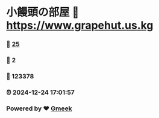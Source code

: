 # 小饅頭の部屋 :link: https://www.grapehut.us.kg 
### :page_facing_up: [25](https://www.grapehut.us.kg/tag.html) 
### :speech_balloon: 2 
### :hibiscus: 123378 
### :alarm_clock: 2024-12-24 17:01:57 
### Powered by :heart: [Gmeek](https://github.com/Meekdai/Gmeek)
